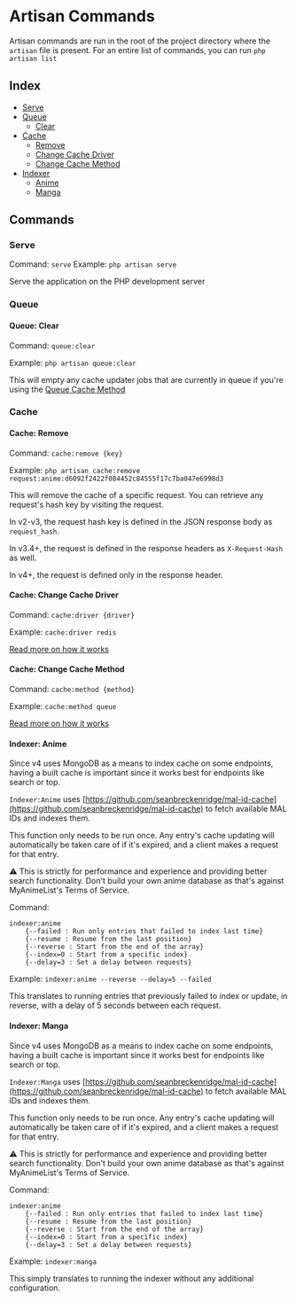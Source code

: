 # Artisan Commands

Artisan commands are run in the root of the project directory where the `artisan` file is present.
For an entire list of commands, you can run `php artisan list`

## Index
- [Serve](#serve)
- [Queue](#queue)
    - [Clear](#queue-clear)
- [Cache](#cache)
    - [Remove](#cache-remove)
    - [Change Cache Driver](#cache-change-cache-driver)
    - [Change Cache Method](#cache-change-cache-method)
- [Indexer](#indexer)
    - [Anime](#anime)
    - [Manga](#manga)
  
## Commands

### Serve
Command: `serve`
Example: `php artisan serve`

Serve the application on the PHP development server 

### Queue

#### Queue: Clear
Command: `queue:clear`

Example: `php artisan queue:clear`

This will empty any cache updater jobs that are currently in queue if you're using the [Queue Cache Method](https://github.com/jikan-me/jikan-rest/blob/master/README.md#06-configuring-how-jikan-handles-expired-cache-optional)

### Cache

#### Cache: Remove
Command: `cache:remove {key}`

Example: `php artisan cache:remove request:anime:d6092f2422f084452c84555f17c7ba047e6998d3`

This will remove the cache of a specific request. You can retrieve any request's hash key by visiting the request.

In v2-v3, the request hash key is defined in the JSON response body as `request_hash`.

In v3.4+, the request is defined in the response headers as `X-Request-Hash` as well.

In v4+, the request is defined only in the response header.

#### Cache: Change Cache Driver
Command: `cache:driver {driver}`

Example: `cache:driver redis`

[Read more on how it works](https://github.com/jikan-me/jikan-rest/blob/master/README.md#05-configuring-how-jikan-caches-optional)

#### Cache: Change Cache Method
Command: `cache:method {method}`

Example: `cache:method queue`

[Read more on how it works](https://github.com/jikan-me/jikan-rest/blob/master/README.md#06-configuring-how-jikan-handles-expired-cache-optional)


#### Indexer: Anime
Since v4 uses MongoDB as a means to index cache on some endpoints, having a built cache is important since it
works best for endpoints like search or top.

`Indexer:Anime` uses [https://github.com/seanbreckenridge/mal-id-cache](https://github.com/seanbreckenridge/mal-id-cache) to fetch available MAL IDs and indexes them.

This function only needs to be run once. Any entry's cache updating will automatically be taken care of if it's expired, and a client makes a request for that entry.

⚠ This is strictly for performance and experience and providing better search functionality. Don't build your own anime database as that's against MyAnimeList's Terms of Service.

Command:
```
indexer:anime
    {--failed : Run only entries that failed to index last time}
    {--resume : Resume from the last position}
    {--reverse : Start from the end of the array}
    {--index=0 : Start from a specific index}
    {--delay=3 : Set a delay between requests}
```

Example: `indexer:anime --reverse --delay=5 --failed`

This translates to running entries that previously failed to index or update, in reverse, with a delay of 5 seconds between each request.

#### Indexer: Manga
Since v4 uses MongoDB as a means to index cache on some endpoints, having a built cache is important since it
works best for endpoints like search or top.

`Indexer:Manga` uses [https://github.com/seanbreckenridge/mal-id-cache](https://github.com/seanbreckenridge/mal-id-cache) to fetch available MAL IDs and indexes them.

This function only needs to be run once. Any entry's cache updating will automatically be taken care of if it's expired, and a client makes a request for that entry.

⚠ This is strictly for performance and experience and providing better search functionality. Don't build your own anime database as that's against MyAnimeList's Terms of Service.

Command:
```
indexer:anime
    {--failed : Run only entries that failed to index last time}
    {--resume : Resume from the last position}
    {--reverse : Start from the end of the array}
    {--index=0 : Start from a specific index}
    {--delay=3 : Set a delay between requests}
```

Example: `indexer:manga`

This simply translates to running the indexer without any additional configuration.